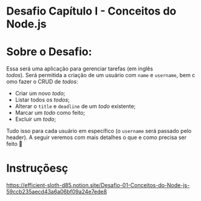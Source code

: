 # Desafio Capítulo I - Conceitos do Node.js

# Sobre o Desafio:
Essa será uma aplicação para gerenciar tarefas (em inglês *todos*). Será permitida a criação de um usuário com `name` e `username`, bem como fazer o CRUD de *todos*:

- Criar um novo *todo*;
- Listar todos os *todos*;
- Alterar o `title` e `deadline` de um *todo* existente;
- Marcar um *todo* como feito;
- Excluir um *todo*;

Tudo isso para cada usuário em específico (o `username` será passado pelo header). A seguir veremos com mais detalhes o que e como precisa ser feito 🚀

# Instruçõesç
https://efficient-sloth-d85.notion.site/Desafio-01-Conceitos-do-Node-js-59ccb235aecd43a6a06bf09a24e7ede8
